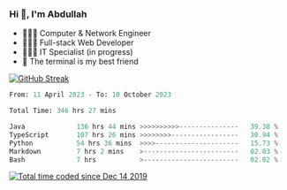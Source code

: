 <h3>Hi 👋, I'm Abdullah</h3>

- 👷🏼‍♂️ Computer & Network Engineer
- 👨🏻‍💻 Full-stack Web Developer
- 👨🏻‍💻 IT Specialist (in progress)
- 🖤 The terminal is my best friend

[![GitHub Streak](https://streak-stats.demolab.com?user=al3bad&theme=transparent&date_format=j%20M%5B%20Y%5D)](https://git.io/streak-stats)

<!--START_SECTION:waka-->

```python
From: 11 April 2023 - To: 10 October 2023

Total Time: 346 hrs 27 mins

Java             136 hrs 44 mins >>>>>>>>>>---------------   39.38 %
TypeScript       107 hrs 26 mins >>>>>>>>-----------------   30.94 %
Python           54 hrs 36 mins  >>>>---------------------   15.73 %
Markdown         7 hrs 2 mins    >------------------------   02.03 %
Bash             7 hrs           >------------------------   02.02 %
```

<!--END_SECTION:waka-->

<p>
  <a href="https://wakatime.com/@ce2a2aac-0d6b-4d65-b864-8a4bcaf12967"><img src="https://wakatime.com/badge/user/ce2a2aac-0d6b-4d65-b864-8a4bcaf12967.svg" alt="Total time coded since Dec 14 2019" /></a>
</p>
